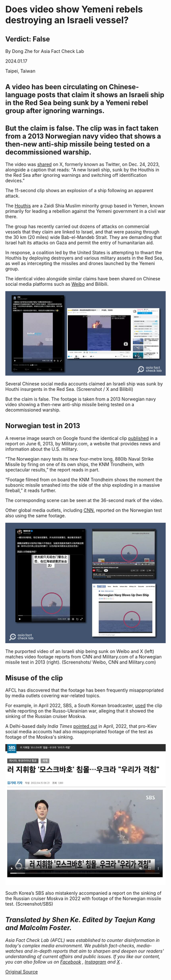 # Does video show Yemeni rebels destroying an Israeli vessel?

## Verdict: False

By Dong Zhe for Asia Fact Check Lab

2024.01.17

Taipei, Taiwan

## A video has been circulating on Chinese-language posts that claim it shows an Israeli ship in the Red Sea being sunk by a Yemeni rebel group after ignoring warnings.

## But the claim is false. The clip was in fact taken from a 2013 Norwegian navy video that shows a then-new anti-ship missile being tested on a decommissioned warship.

The video was [shared](https://archive.ph/QsCEf#selection-429.0-429.110) on X, formerly known as Twitter, on Dec. 24, 2023, alongside a caption that reads: "A new Israeli ship, sunk by the Houthis in the Red Sea after ignoring warnings and switching off identification devices."

The 11-second clip shows an explosion of a ship following an apparent attack.

The [Houthis](https://web.archive.org/web/20240113174255/https://www.brookings.edu/articles/who-are-the-houthis-and-why-are-we-at-war-with-them/) are a Zaidi Shia Muslim minority group based in Yemen, known primarily for leading a rebellion against the Yemeni government in a civil war there.

The group has recently carried out dozens of attacks on commercial vessels that they claim are linked to Israel, and that were passing through the 30 km (20 miles) wide Bab-el-Mandeb Strait. They are demanding that Israel halt its attacks on Gaza and permit the entry of humanitarian aid.

In response, a coalition led by the United States is attempting to thwart the Houthis by deploying destroyers and various military assets in the Red Sea, as well as intercepting the missiles and drones launched by the Yemeni group.

The identical video alongside similar claims have been shared on Chinese social media platforms such as [Weibo](https://archive.ph/YNUJN) and Bilibili.

![1.png](images/EAKN2FEDYFM43WCHZPT5WYJNFI.png)

Several Chinese social media accounts claimed an Israeli ship was sunk by Houthi insurgents in the Red Sea. (Screenshot / X and Bilibili)

But the claim is false. The footage is taken from a 2013 Norwegian navy video showing a then-new anti-ship missile being tested on a decommissioned warship.

## Norwegian test in 2013

A reverse image search on Google found the identical clip [published](https://www.military.com/video/guided-missiles/sea-launched/norwegian-navy-blows-up-own-ship/2439789446001) in a report on June 6, 2013, by Military.com, a website that provides news and information about the U.S. military.

“The Norwegian navy tests its new four-metre long, 880lb Naval Strike Missile by firing on one of its own ships, the KNM Trondheim, with spectacular results,” the report reads in part.

“Footage filmed from on board the KNM Trondheim shows the moment the subsonic missile smashed into the side of the ship exploding in a massive fireball,” it reads further.

The corresponding scene can be seen at the 36-second mark of the video.

Other global media outlets, including [CNN](https://www.youtube.com/watch?v=Pz5Jb8EGqPg&ab_channel=CNN), reported on the Norwegian test also using the same footage.

![2.png](images/WISUWAVYHRKJAP3ZZP3F23TBGE.png)

The purported video of an Israeli ship being sunk on Weibo and X (left) matches video footage reports from CNN and Military.com of a Norwegian missile test in 2013 (right). (Screenshots/ Weibo, CNN and Military.com)

## Misuse of the clip

AFCL has discovered that the footage has been frequently misappropriated by media outlets covering war-related topics.

For example, in April 2022, SBS, a South Korean broadcaster, [used](https://archive.ph/kDoPx) the clip while reporting on the Russo-Ukrainian war, alleging that it showed the sinking of the Russian cruiser Moskva.

A Delhi-based daily *India Times*  [pointed out](https://www.indiatoday.in/fact-check/story/moskva-explosion-video-claims-false-1937965-2022-04-15) in April, 2022, that pro-Kiev social media accounts had also misappropriated footage of the test as footage of the Moskva's sinking.

![3.png](images/7PA725UQLKPDQE563NA4OGHEEU.png)

South Korea’s SBS also mistakenly accompanied a report on the sinking of the Russian cruiser Moskva in 2022 with footage of the Norwegian missile test. (Screenshot/SBS)

## *Translated by Shen Ke. Edited by Taejun Kang and Malcolm Foster.*

*Asia Fact Check Lab (AFCL) was established to counter disinformation in today's complex media environment. We publish fact-checks, media-watches and in-depth reports that aim to sharpen and deepen our readers' understanding of current affairs and public issues. If you like our content, you can also follow us on*   [*Facebook*](https://www.facebook.com/asiafactchecklabcn)  *,*   [*Instagram*](https://www.instagram.com/asiafactchecklab/)   *and*   [*X*](https://twitter.com/AFCL_eng)  *.*



[Original Source](https://www.rfa.org/english/news/afcl/fact-check-yemen-israeli-ship-01172024141200.html)
